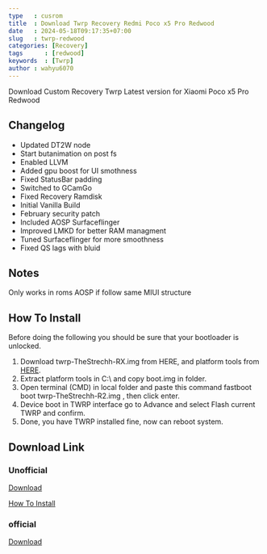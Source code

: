 ```yaml
---
type   : cusrom
title  : Download Twrp Recovery Redmi Poco x5 Pro Redwood
date   : 2024-05-18T09:17:35+07:00
slug   : twrp-redwood
categories: [Recovery]
tags      : [redwood]
keywords  : [Twrp]
author : wahyu6070
---
```


Download Custom Recovery Twrp Latest version for Xiaomi Poco x5 Pro Redwood

## Changelog
- Updated DT2W node
- Start butanimation on post fs
- Enabled LLVM
- Added gpu boost for UI smothness 
- Fixed StatusBar padding
- Switched to GCamGo
- Fixed Recovery Ramdisk
- Initial Vanilla Build
- February security patch
- Included AOSP Surfaceflinger
- Improved LMKD for better RAM managment
- Tuned Surfaceflinger for more smoothness 
- Fixed QS lags with bluid

## Notes 
Only works in roms AOSP if follow same MIUI structure

## How To Install
Before doing the following you should be sure that your bootloader is unlocked.
1. Download twrp-TheStrechh-RX.img from HERE, and platform tools from [HERE](https://developer.android.com/tools/releases/platform-tools?hl=es-419).
2. Extract platform tools in C:\  and copy boot.img in folder.
3. Open terminal (CMD) in local folder and paste this command fastboot boot twrp-TheStrechh-R2.img , then click enter.
4. Device boot in TWRP interface go to Advance and select Flash current TWRP and confirm.
5. Done, you have TWRP installed fine, now can reboot system.


## Download Link
### Unofficial
[Download](https://www.pling.com/p/2107386/)

[How To Install](https://telegra.ph/Instructions-for-install-TWRP-redwood-11-20)

### official
[Download](https://twrp.me/xiaomi/xiaomipocox3pro.html)

